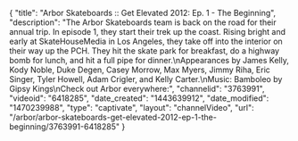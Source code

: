{
    "title": "Arbor Skateboards :: Get Elevated 2012: Ep. 1 - The Beginning",
    "description": "The Arbor Skateboards team is back on the road for their annual trip. In episode 1, they start their trek up the coast. Rising bright and early at SkateHouseMedia in Los Angeles, they take off into the interior on their way up the PCH. They hit the skate park for breakfast, do a highway bomb for lunch, and hit a full pipe for dinner.\nAppearances by James Kelly, Kody Noble, Duke Degen, Casey Morrow, Max Myers, Jimmy Riha, Eric Singer, Tyler Howell, Adam Crigler, and Kelly Carter.\nMusic: Bamboleo by Gipsy Kings\nCheck out Arbor everywhere:",
    "channelid": "3763991",
    "videoid": "6418285",
    "date_created": "1443639912",
    "date_modified": "1470239988",
    "type": "captivate",
    "layout": "channelVideo",
    "url": "\/arbor\/arbor-skateboards-get-elevated-2012-ep-1-the-beginning\/3763991-6418285"
}